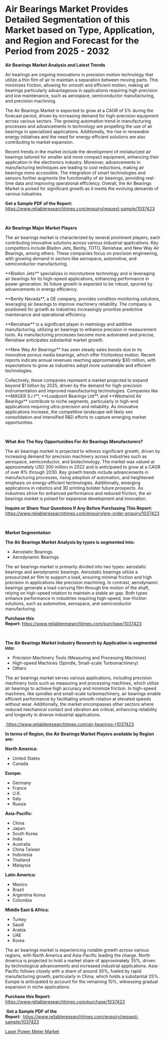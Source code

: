 <p><h1>Air Bearings Market Provides Detailed Segmentation of this Market based on Type, Application, and Region and Forecast for the Period from 2025 - 2032</h1></p><p><strong>Air Bearings Market Analysis and Latest Trends</strong></p>
<p><p>Air bearings are ongoing innovations in precision motion technology that utilize a thin film of air to maintain a separation between moving parts. This minimizes friction, allowing for smooth and efficient motion, making air bearings particularly advantageous in applications requiring high precision and low maintenance, such as aerospace, semiconductor manufacturing, and precision machining.</p><p>The Air Bearings Market is expected to grow at a CAGR of 5% during the forecast period, driven by increasing demand for high-precision equipment across various sectors. The growing automation trend in manufacturing processes and advancements in technology are propelling the use of air bearings in specialized applications. Additionally, the rise in renewable energy initiatives and the need for energy-efficient solutions are also contributing to market expansion.</p><p>Recent trends in the market include the development of miniaturized air bearings tailored for smaller and more compact equipment, enhancing their application in the electronics industry. Moreover, advancements in manufacturing techniques are leading to cost reductions, making air bearings more accessible. The integration of smart technologies and sensors further augments the functionality of air bearings, providing real-time data and improving operational efficiency. Overall, the Air Bearings Market is poised for significant growth as it meets the evolving demands of various industries.</p></p>
<p><strong>Get a Sample PDF of the Report:&nbsp;</strong> <a href="https://www.reliableresearchtimes.com/enquiry/request-sample/1037423?utm_campaign=2007&utm_medium=2&utm_source=Github&utm_content=ia&utm_term=18022025&utm_id=air-bearings">https://www.reliableresearchtimes.com/enquiry/request-sample/1037423</a></p>
<p>&nbsp;</p>
<p><strong>Air Bearings Major Market Players</strong></p>
<p><p>The air bearings market is characterized by several prominent players, each contributing innovative solutions across various industrial applications. Key competitors include Bladon Jets, Bently, TOTO, Renishaw, and New Way Air Bearings, among others. These companies focus on precision engineering, with growing demand in sectors like aerospace, automotive, and semiconductor manufacturing.</p><p>**Bladon Jets** specializes in microturbine technology and is leveraging air bearings for its high-speed applications, enhancing performance in power generation. Its future growth is expected to be robust, spurred by advancements in energy efficiency.</p><p>**Bently Nevada**, a GE company, provides condition monitoring solutions, leveraging air bearings to improve machinery reliability. The company is positioned for growth as industries increasingly prioritize predictive maintenance and operational efficiency.</p><p>**Renishaw** is a significant player in metrology and additive manufacturing, utilizing air bearings to enhance precision in measurement tools. As manufacturing processes become more automated and precise, Renishaw anticipates substantial market growth.</p><p>**New Way Air Bearings** has seen steady sales boosts due to its innovative porous media bearings, which offer frictionless motion. Recent reports indicate annual revenues reaching approximately $30 million, with expectations to grow as industries adopt more sustainable and efficient technologies.</p><p>Collectively, these companies represent a market projected to expand beyond $1 billion by 2025, driven by the demand for high-precision instrumentation and improved manufacturing technologies. Companies like **MAGER S.r.l**, **Loadpoint Bearings Ltd**, and **Westwind Air Bearings** contribute to niche segments, particularly in high-end applications requiring ultra-precision and reliability. As innovative applications increase, the competitive landscape will likely see consolidation and intensified R&D efforts to capture emerging market opportunities.</p></p>
<p>&nbsp;</p>
<p><strong>What Are The Key Opportunities For Air Bearings Manufacturers?</strong></p>
<p><p>The air bearings market is projected to witness significant growth, driven by increasing demand for precision machinery across industries such as aerospace, semiconductor, and biotechnology. The market was valued at approximately USD 300 million in 2022 and is anticipated to grow at a CAGR of over 8% through 2030. Key growth trends include advancements in manufacturing processes, rising adoption of automation, and heightened emphasis on energy-efficient technologies. Additionally, emerging applications in robotics and 3D printing bolster future prospects. As industries strive for enhanced performance and reduced friction, the air bearings market is poised for expansive development and innovation.</p></p>
<p><strong>Inquire or Share Your Questions If Any Before Purchasing This Report:</strong> <a href="https://www.reliableresearchtimes.com/enquiry/pre-order-enquiry/1037423?utm_campaign=2007&utm_medium=2&utm_source=Github&utm_content=ia&utm_term=18022025&utm_id=air-bearings">https://www.reliableresearchtimes.com/enquiry/pre-order-enquiry/1037423</a></p>
<p>&nbsp;</p>
<p><strong>Market Segmentation</strong></p>
<p><strong>The Air Bearings Market Analysis by types is segmented into:</strong></p>
<p><ul><li>Aerostatic Bearings</li><li>Aerodynamic Bearings</li></ul></p>
<p><p>The air bearings market is primarily divided into two types: aerostatic bearings and aerodynamic bearings. Aerostatic bearings utilize a pressurized air film to support a load, ensuring minimal friction and high precision in applications like precision machining. In contrast, aerodynamic bearings generate a load-carrying film through the motion of the shaft, relying on high-speed rotation to maintain a stable air gap. Both types enhance performance in industries requiring high-speed, low-friction solutions, such as automotive, aerospace, and semiconductor manufacturing.</p></p>
<p><strong>Purchase this Report:&nbsp;</strong><a href="https://www.reliableresearchtimes.com/purchase/1037423?utm_campaign=2007&utm_medium=2&utm_source=Github&utm_content=ia&utm_term=18022025&utm_id=air-bearings">https://www.reliableresearchtimes.com/purchase/1037423</a></p>
<p>&nbsp;</p>
<p><strong>The Air Bearings Market Industry Research by Application is segmented into:</strong></p>
<p><ul><li>Precision Machinery Tools (Measuring and Processing Machines)</li><li>High-speed Machines (Spindle, Small-scale Turbomachinery)</li><li>Others</li></ul></p>
<p><p>The air bearings market serves various applications, including precision machinery tools such as measuring and processing machines, which utilize air bearings to achieve high accuracy and minimize friction. In high-speed machines, like spindles and small-scale turbomachinery, air bearings enable efficient performance by facilitating smooth rotation at elevated speeds without wear. Additionally, the market encompasses other sectors where reduced mechanical contact and vibration are critical, enhancing reliability and longevity in diverse industrial applications.</p></p>
<p><a href="https://www.reliableresearchtimes.com/air-bearings-r1037423?utm_campaign=2007&utm_medium=2&utm_source=Github&utm_content=ia&utm_term=18022025&utm_id=air-bearings">&nbsp;https://www.reliableresearchtimes.com/air-bearings-r1037423</a></p>
<p><strong>In terms of Region, the Air Bearings Market Players available by Region are:</strong></p>
<p>
    <p> <strong> North America: </strong>
        <ul>
            <li>United States</li>
            <li>Canada</li>
        </ul>
        </p> 
    <p> <strong> Europe: </strong>
        <ul>
            <li>Germany</li>
            <li>France</li>
            <li>U.K.</li>
            <li>Italy</li>
            <li>Russia</li>
        </ul>
        </p> 
    <p> <strong> Asia-Pacific: </strong>
        <ul>
            <li>China</li>
            <li>Japan</li>
            <li>South Korea</li>
            <li>India</li>
            <li>Australia</li>
            <li>China Taiwan</li>
            <li>Indonesia</li>
            <li>Thailand</li>
            <li>Malaysia</li>
        </ul>
        </p> 
    <p> <strong> Latin America: </strong>
        <ul>
            <li>Mexico</li>
            <li>Brazil</li>
            <li>Argentina Korea</li>
            <li>Colombia</li>
        </ul>
        </p> 
    <p> <strong> Middle East & Africa: </strong>
        <ul>
            <li>Turkey</li>
            <li>Saudi</li>
            <li>Arabia</li>
            <li>UAE</li>
            <li>Korea</li>
        </ul>
    </p>
    </p>
<p><p>The air bearings market is experiencing notable growth across various regions, with North America and Asia-Pacific leading the charge. North America is projected to hold a market share of approximately 35%, driven by technological advancements and increased industrial applications. Asia-Pacific follows closely with a share of around 30%, fueled by rapid manufacturing growth, particularly in China, which holds a substantial 25%. Europe is anticipated to account for the remaining 10%, witnessing gradual expansion in niche applications.</p></p>
<p><strong>Purchase this Report: </strong><a href="https://www.reliableresearchtimes.com/purchase/1037423?utm_campaign=2007&utm_medium=2&utm_source=Github&utm_content=ia&utm_term=18022025&utm_id=air-bearings">https://www.reliableresearchtimes.com/purchase/1037423</a></p>
<p>&nbsp;<strong>Get a Sample PDF of the Report:&nbsp;&nbsp;</strong><a href="https://www.reliableresearchtimes.com/enquiry/request-sample/1037423?utm_campaign=2007&utm_medium=2&utm_source=Github&utm_content=ia&utm_term=18022025&utm_id=air-bearings">https://www.reliableresearchtimes.com/enquiry/request-sample/1037423</a></p>
<p><strong></strong></p>
<p><p><a href="https://github.com/angelajermaine/Market-Research-Report-List-6/blob/main/laser-power-meter-market.md?utm_campaign=2007&utm_medium=2&utm_source=Github&utm_content=ia&utm_term=18022025&utm_id=air-bearings">Laser Power Meter Market</a></p></p>